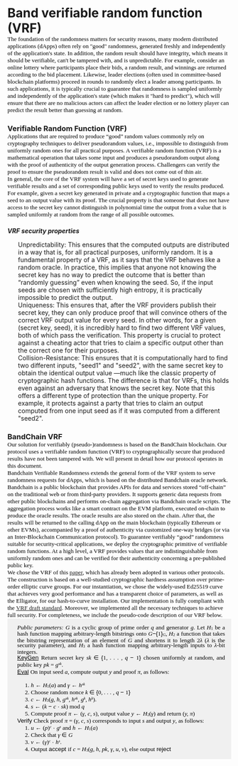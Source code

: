 #  Band verifiable random function (VRF)

The foundation of the randomness matters for security reasons, many modern distributed applications (dApps) often rely on "good" randomness, generated freshly and independently of the application's state. In addition, the random result should have integrity, which means it should be verifiable, can't be tampered with, and is unpredictable. For example, consider an online lottery where participants place their bids, a random result, and winnings are returned according to the bid placement. Likewise, leader elections (often used in committee-based blockchain platforms) proceed in rounds to randomly elect a leader among participants. In such applications, it is typically crucial to guarantee that randomness is sampled uniformly and independently of the application's state (which makes it "hard to predict"), which will ensure that there are no malicious actors can affect the leader election or no lottery player can predict the result better than guessing at random.

### Verifiable Random Function (VRF)

Applications that are required to produce “good” random values commonly rely on cryptography techniques to deliver pseudorandom values, i.e., impossible to distinguish from uniformly random ones for all practical purposes. A verifiable random function (VRF) is a mathematical operation that takes some input and produces a pseudorandom output along with the proof of authenticity of the output generation process. Challengers can verify the proof to ensure the pseudorandom result is valid and does not come out of thin air.

In general, the core of the VRF system will have a set of secret keys used to generate verifiable results and a set of corresponding public keys used to verify the results produced. For example, given a secret key generated in private and a cryptographic function that maps a seed to an output value with its proof. The crucial property is that someone that does not have access to the secret key cannot distinguish in polynomial time the output from a value that is sampled uniformly at random from the range of all possible outcomes.

##### VRF security properties

- Unpredictability: This ensures that the computed outputs are distributed in a way that is, for all practical purposes, uniformly random. It is a fundamental property of a VRF, as it says that the VRF behaves like a random oracle. In practice, this implies that anyone not knowing the secret key has no way to predict the outcome that is better than “randomly guessing” even when knowing the seed. So, if the input seeds are chosen with sufficiently high entropy, it is practically impossible to predict the output.
- Uniqueness: This ensures that, after the VRF providers publish their secret key, they can only produce proof that will convince others of the correct VRF output value for every seed. In other words, for a given (secret key, seed), it is incredibly hard to find two different VRF values, both of which pass the verification. This property is crucial to protect against a cheating actor that tries to claim a specific output other than the correct one for their purposes.
- Collision-Resistance: This ensures that it is computationally hard to find two different inputs, "seed1" and "seed2", with the same secret key to obtain the identical output value —much like the classic property of cryptographic hash functions. The difference is that for VRFs, this holds even against an adversary that knows the secret key. Note that this offers a different type of protection than the unique property. For example, it protects against a party that tries to claim an output computed from one input seed as if it was computed from a different "seed2".

### BandChain VRF

Our solution for verifiably (pseudo-)randomness is based on the BandChain blockchain. Our protocol uses a verifiable random function (VRF) to cryptographically secure that produced results have not been tampered with. We will present in detail how our protocol operates in this document.

Bandchain Verifiable Randomness extends the general form of the VRF system to serve randomness requests for dApps, which is based on the distributed Bandchain oracle network. Bandchain is a public blockchain that provides APIs for data and services stored “off-chain” on the traditional web or from third-party providers. It supports generic data requests from other public blockchains and performs on-chain aggregation via Bandchain oracle scripts. The aggregation process works like a smart contract on the EVM platform, executed on-chain to produce the oracle results. The oracle results are also stored on the chain. After that, the results will be returned to the calling dApp on the main blockchain (typically Ethereum or other EVMs), accompanied by a proof of authenticity via customized one-way bridges (or via an Inter-Blockchain Communication protocol). To guarantee verifiably “good” randomness suitable for security-critical applications, we deploy the cryptographic primitive of verifiable random functions. At a high level, a VRF provides values that are indistinguishable from uniformly random ones and can be verified for their authenticity concerning a pre-published public key.

We chose the VRF of this [paper](https://eprint.iacr.org/2017/099), which has already been adopted in various other protocols. The construction is based on a well-studied cryptographic hardness assumption over prime-order elliptic curve groups. For our instantiation, we chose the widely-used Ed25519 curve that achieves very good performance and has a transparent choice of parameters, as well as the Elligator, for our hash-to-curve installation. Our implementation is fully compliant with the [VRF draft standard](https://datatracker.ietf.org/doc/html/draft-irtf-cfrg-vrf-09). Moreover, we implemented all the necessary techniques to achieve full security. For completeness, we include the pseudo-code description of our VRF below.


<html xmlns="http://www.w3.org/1999/xhtml" xml:lang="en" lang="en"><head><meta http-equiv="Content-Type" content="text/html; charset=utf-8"/><style type="text/css"> * {margin:0; padding:0; text-indent:0 }
 p { color: black; font-family:"Times New Roman", serif; font-style: normal; font-weight: normal; text-decoration: none; font-size: 10pt; margin:0pt; }
 li {display: block; }
 #l1 {padding-left: 0pt;counter-reset: c1 1; }
 #l1> li>*:first-child:before {counter-increment: c1; content: counter(c1, decimal)". "; color: black; font-family:"Times New Roman", serif; font-style: normal; font-weight: normal; text-decoration: none; font-size: 10pt; }
 #l1> li:first-child>*:first-child:before {counter-increment: c1 0;  }
 #l2 {padding-left: 0pt;counter-reset: c2 1; }
 #l2> li>*:first-child:before {counter-increment: c2; content: counter(c2, decimal)". "; color: black; font-family:"Times New Roman", serif; font-style: normal; font-weight: normal; text-decoration: none; font-size: 10pt; }
 #l2> li:first-child>*:first-child:before {counter-increment: c2 0;  }
    .markdown-body li+li {
        padding-top: 0;
    }
    </style></head><body><div style="padding: 1em; background: rgb(240,240,240);"><p style="padding-left: 6pt;text-indent: 0pt;line-height: 85%;text-align: justify;"><span style=" color: black; font-family:&quot;Times New Roman&quot;, serif; font-style: italic; font-weight: normal; text-decoration: none; font-size: 10pt;">Public parameters: </span><span style=" color: black; font-family:&quot;Palatino Linotype&quot;, serif; font-style: italic; font-weight: normal; text-decoration: none; font-size: 10pt;">G </span>is a cyclic group of prime order <span style=" color: black; font-family:&quot;Palatino Linotype&quot;, serif; font-style: italic; font-weight: normal; text-decoration: none; font-size: 10pt;">q </span>and generator <span style=" color: black; font-family:&quot;Palatino Linotype&quot;, serif; font-style: italic; font-weight: normal; text-decoration: none; font-size: 10pt;">g</span>. Let <span style=" color: black; font-family:&quot;Palatino Linotype&quot;, serif; font-style: italic; font-weight: normal; text-decoration: none; font-size: 10pt;">H</span><span style=" color: black; font-family:&quot;Georgia Pro&quot;, serif; font-style: normal; font-weight: normal; text-decoration: none; font-size: 6.5pt; vertical-align: -1pt;">1</span><span style=" color: black; font-family:&quot;Georgia Pro&quot;, serif; font-style: normal; font-weight: normal; text-decoration: none; font-size: 10pt;"> </span>be a hash function mapping arbitrary-length bitstrings onto <span style=" color: black; font-family:&quot;Palatino Linotype&quot;, serif; font-style: italic; font-weight: normal; text-decoration: none; font-size: 10pt;">G</span><span style=" color: black; font-family:&quot;Lucida Sans Unicode&quot;, sans-serif; font-style: normal; font-weight: normal; text-decoration: none; font-size: 10pt;">−{</span>1<span style=" color: black; font-family:&quot;Lucida Sans Unicode&quot;, sans-serif; font-style: normal; font-weight: normal; text-decoration: none; font-size: 10pt;">}</span><span style=" color: black; font-family:Georgia, serif; font-style: italic; font-weight: normal; text-decoration: none; font-size: 6.5pt; vertical-align: -1pt;">G</span>, <span style=" color: black; font-family:&quot;Palatino Linotype&quot;, serif; font-style: italic; font-weight: normal; text-decoration: none; font-size: 10pt;">H</span><span style=" color: black; font-family:&quot;Georgia Pro&quot;, serif; font-style: normal; font-weight: normal; text-decoration: none; font-size: 6.5pt; vertical-align: -1pt;">2</span><span style=" color: black; font-family:&quot;Georgia Pro&quot;, serif; font-style: normal; font-weight: normal; text-decoration: none; font-size: 10pt;"> </span>a function that takes the bitstring representation of an element of <span style=" color: black; font-family:&quot;Palatino Linotype&quot;, serif; font-style: italic; font-weight: normal; text-decoration: none; font-size: 10pt;">G </span>and shortens it to length 2<span style=" color: black; font-family:&quot;Palatino Linotype&quot;, serif; font-style: italic; font-weight: normal; text-decoration: none; font-size: 10pt;">λ </span>(<span style=" color: black; font-family:&quot;Palatino Linotype&quot;, serif; font-style: italic; font-weight: normal; text-decoration: none; font-size: 10pt;">λ </span>is the security parameter), and <span style=" color: black; font-family:&quot;Palatino Linotype&quot;, serif; font-style: italic; font-weight: normal; text-decoration: none; font-size: 10pt;">H</span><span style=" color: black; font-family:&quot;Georgia Pro&quot;, serif; font-style: normal; font-weight: normal; text-decoration: none; font-size: 6.5pt; vertical-align: -1pt;">3</span><span style=" color: black; font-family:&quot;Georgia Pro&quot;, serif; font-style: normal; font-weight: normal; text-decoration: none; font-size: 10pt;"> </span>a hash function mapping arbitrary-length inputs to <span style=" color: black; font-family:&quot;Palatino Linotype&quot;, serif; font-style: italic; font-weight: normal; text-decoration: none; font-size: 10pt;">λ</span>-bit integers.</p><p style="padding-left: 6pt;text-indent: 0pt;text-align: justify;"><span style=" color: black; font-family:Tahoma, sans-serif; font-style: normal; font-weight: normal; text-decoration: underline; font-size: 10pt;">KeyGen</span><span style=" color: black; font-family:Tahoma, sans-serif; font-style: normal; font-weight: normal; text-decoration: none; font-size: 10pt;"> </span>Return secret key <span style=" color: black; font-family:&quot;Palatino Linotype&quot;, serif; font-style: italic; font-weight: normal; text-decoration: none; font-size: 10pt;">sk </span><span style=" color: black; font-family:&quot;Lucida Sans Unicode&quot;, sans-serif; font-style: normal; font-weight: normal; text-decoration: none; font-size: 10pt;">∈ {</span>1<span style=" color: black; font-family:&quot;Palatino Linotype&quot;, serif; font-style: italic; font-weight: normal; text-decoration: none; font-size: 10pt;">, . . . , q </span><span style=" color: black; font-family:&quot;Lucida Sans Unicode&quot;, sans-serif; font-style: normal; font-weight: normal; text-decoration: none; font-size: 10pt;">− </span>1<span style=" color: black; font-family:&quot;Lucida Sans Unicode&quot;, sans-serif; font-style: normal; font-weight: normal; text-decoration: none; font-size: 10pt;">} </span>chosen uniformly at random, and public key <span style=" color: black; font-family:&quot;Palatino Linotype&quot;, serif; font-style: italic; font-weight: normal; text-decoration: none; font-size: 10pt;">pk </span>= <span style=" color: black; font-family:&quot;Palatino Linotype&quot;, serif; font-style: italic; font-weight: normal; text-decoration: none; font-size: 10pt;">g</span><span style=" color: black; font-family:Georgia, serif; font-style: italic; font-weight: normal; text-decoration: none; font-size: 6.5pt; vertical-align: 3pt;">sk</span>.</p><p style="padding-left: 6pt;text-indent: 0pt;text-align: justify;"><span style=" color: black; font-family:Tahoma, sans-serif; font-style: normal; font-weight: normal; text-decoration: underline; font-size: 10pt;">Eval</span><span style=" color: black; font-family:Tahoma, sans-serif; font-style: normal; font-weight: normal; text-decoration: none; font-size: 10pt;"> </span>On input seed <span style=" color: black; font-family:&quot;Palatino Linotype&quot;, serif; font-style: italic; font-weight: normal; text-decoration: none; font-size: 10pt;">a</span>, compute output <span style=" color: black; font-family:&quot;Palatino Linotype&quot;, serif; font-style: italic; font-weight: normal; text-decoration: none; font-size: 10pt;">y </span>and proof <span style=" color: black; font-family:&quot;Palatino Linotype&quot;, serif; font-style: italic; font-weight: normal; text-decoration: none; font-size: 10pt;">π</span>, as follows:</p><ol id="l1"><li data-list-text="1."><p style="padding-left: 31pt;text-indent: -12pt;text-align: left;"><span style=" color: black; font-family:&quot;Palatino Linotype&quot;, serif; font-style: italic; font-weight: normal; text-decoration: none; font-size: 10pt;">h </span><span style=" color: black; font-family:&quot;Lucida Sans Unicode&quot;, sans-serif; font-style: normal; font-weight: normal; text-decoration: none; font-size: 10pt;">← </span><span style=" color: black; font-family:&quot;Palatino Linotype&quot;, serif; font-style: italic; font-weight: normal; text-decoration: none; font-size: 10pt;">H</span><span style=" color: black; font-family:&quot;Georgia Pro&quot;, serif; font-style: normal; font-weight: normal; text-decoration: none; font-size: 6.5pt; vertical-align: -1pt;">1</span>(<span style=" color: black; font-family:&quot;Palatino Linotype&quot;, serif; font-style: italic; font-weight: normal; text-decoration: none; font-size: 10pt;">a</span>) and <span style=" color: black; font-family:&quot;Palatino Linotype&quot;, serif; font-style: italic; font-weight: normal; text-decoration: none; font-size: 10pt;">γ </span><span style=" color: black; font-family:&quot;Lucida Sans Unicode&quot;, sans-serif; font-style: normal; font-weight: normal; text-decoration: none; font-size: 10pt;">← </span><span style=" color: black; font-family:&quot;Palatino Linotype&quot;, serif; font-style: italic; font-weight: normal; text-decoration: none; font-size: 10pt;">h</span><span style=" color: black; font-family:Georgia, serif; font-style: italic; font-weight: normal; text-decoration: none; font-size: 6.5pt; vertical-align: 3pt;">sk</span></p></li><li data-list-text="2."><p style="padding-left: 31pt;text-indent: -12pt;text-align: left;">Choose random nonce <span style=" color: black; font-family:&quot;Palatino Linotype&quot;, serif; font-style: italic; font-weight: normal; text-decoration: none; font-size: 10pt;">k </span><span style=" color: black; font-family:&quot;Lucida Sans Unicode&quot;, sans-serif; font-style: normal; font-weight: normal; text-decoration: none; font-size: 10pt;">∈ {</span>0<span style=" color: black; font-family:&quot;Palatino Linotype&quot;, serif; font-style: italic; font-weight: normal; text-decoration: none; font-size: 10pt;">, . . . , q </span><span style=" color: black; font-family:&quot;Lucida Sans Unicode&quot;, sans-serif; font-style: normal; font-weight: normal; text-decoration: none; font-size: 10pt;">− </span>1<span style=" color: black; font-family:&quot;Lucida Sans Unicode&quot;, sans-serif; font-style: normal; font-weight: normal; text-decoration: none; font-size: 10pt;">}</span></p></li><li data-list-text="3."><p style="padding-left: 31pt;text-indent: -12pt;text-align: left;"><span style=" color: black; font-family:&quot;Palatino Linotype&quot;, serif; font-style: italic; font-weight: normal; text-decoration: none; font-size: 10pt;">c </span><span style=" color: black; font-family:&quot;Lucida Sans Unicode&quot;, sans-serif; font-style: normal; font-weight: normal; text-decoration: none; font-size: 10pt;">← </span><span style=" color: black; font-family:&quot;Palatino Linotype&quot;, serif; font-style: italic; font-weight: normal; text-decoration: none; font-size: 10pt;">H</span><span style=" color: black; font-family:&quot;Georgia Pro&quot;, serif; font-style: normal; font-weight: normal; text-decoration: none; font-size: 6.5pt; vertical-align: -1pt;">3</span>(<span style=" color: black; font-family:&quot;Palatino Linotype&quot;, serif; font-style: italic; font-weight: normal; text-decoration: none; font-size: 10pt;">g, h, g</span><span style=" color: black; font-family:Georgia, serif; font-style: italic; font-weight: normal; text-decoration: none; font-size: 6.5pt; vertical-align: 3pt;">sk</span><span style=" color: black; font-family:&quot;Palatino Linotype&quot;, serif; font-style: italic; font-weight: normal; text-decoration: none; font-size: 10pt;">, h</span><span style=" color: black; font-family:Georgia, serif; font-style: italic; font-weight: normal; text-decoration: none; font-size: 6.5pt; vertical-align: 3pt;">sk</span><span style=" color: black; font-family:&quot;Palatino Linotype&quot;, serif; font-style: italic; font-weight: normal; text-decoration: none; font-size: 10pt;">, g</span><span style=" color: black; font-family:Georgia, serif; font-style: italic; font-weight: normal; text-decoration: none; font-size: 6.5pt; vertical-align: 3pt;">k</span><span style=" color: black; font-family:&quot;Palatino Linotype&quot;, serif; font-style: italic; font-weight: normal; text-decoration: none; font-size: 10pt;">, h</span><span style=" color: black; font-family:Georgia, serif; font-style: italic; font-weight: normal; text-decoration: none; font-size: 6.5pt; vertical-align: 3pt;">k</span>).</p></li><li data-list-text="4."><p style="padding-left: 31pt;text-indent: -12pt;text-align: left;"><span style=" color: black; font-family:&quot;Palatino Linotype&quot;, serif; font-style: italic; font-weight: normal; text-decoration: none; font-size: 10pt;">s </span><span style=" color: black; font-family:&quot;Lucida Sans Unicode&quot;, sans-serif; font-style: normal; font-weight: normal; text-decoration: none; font-size: 10pt;">← </span>(<span style=" color: black; font-family:&quot;Palatino Linotype&quot;, serif; font-style: italic; font-weight: normal; text-decoration: none; font-size: 10pt;">k </span><span style=" color: black; font-family:&quot;Lucida Sans Unicode&quot;, sans-serif; font-style: normal; font-weight: normal; text-decoration: none; font-size: 10pt;">− </span><span style=" color: black; font-family:&quot;Palatino Linotype&quot;, serif; font-style: italic; font-weight: normal; text-decoration: none; font-size: 10pt;">c </span><span style=" color: black; font-family:&quot;Lucida Sans Unicode&quot;, sans-serif; font-style: normal; font-weight: normal; text-decoration: none; font-size: 10pt;">· </span><span style=" color: black; font-family:&quot;Palatino Linotype&quot;, serif; font-style: italic; font-weight: normal; text-decoration: none; font-size: 10pt;">sk</span>) mod <span style=" color: black; font-family:&quot;Palatino Linotype&quot;, serif; font-style: italic; font-weight: normal; text-decoration: none; font-size: 10pt;">q</span></p></li><li data-list-text="5."><p style="padding-left: 31pt;text-indent: -12pt;text-align: left;">Compute proof <span style=" color: black; font-family:&quot;Palatino Linotype&quot;, serif; font-style: italic; font-weight: normal; text-decoration: none; font-size: 10pt;">π </span><span style=" color: black; font-family:&quot;Lucida Sans Unicode&quot;, sans-serif; font-style: normal; font-weight: normal; text-decoration: none; font-size: 10pt;">← </span>(<span style=" color: black; font-family:&quot;Palatino Linotype&quot;, serif; font-style: italic; font-weight: normal; text-decoration: none; font-size: 10pt;">γ, c, s</span>), output value <span style=" color: black; font-family:&quot;Palatino Linotype&quot;, serif; font-style: italic; font-weight: normal; text-decoration: none; font-size: 10pt;">y </span><span style=" color: black; font-family:&quot;Lucida Sans Unicode&quot;, sans-serif; font-style: normal; font-weight: normal; text-decoration: none; font-size: 10pt;">← </span><span style=" color: black; font-family:&quot;Palatino Linotype&quot;, serif; font-style: italic; font-weight: normal; text-decoration: none; font-size: 10pt;">H</span><span style=" color: black; font-family:&quot;Georgia Pro&quot;, serif; font-style: normal; font-weight: normal; text-decoration: none; font-size: 6.5pt; vertical-align: -1pt;">2</span>(<span style=" color: black; font-family:&quot;Palatino Linotype&quot;, serif; font-style: italic; font-weight: normal; text-decoration: none; font-size: 10pt;">γ</span>) and return (<span style=" color: black; font-family:&quot;Palatino Linotype&quot;, serif; font-style: italic; font-weight: normal; text-decoration: none; font-size: 10pt;">y, π</span>)</p><p style="padding-left: 6pt;text-indent: 0pt;text-align: justify;"><span style=" color: black; font-family:Tahoma, sans-serif; font-style: normal; font-weight: normal; text-decoration: none; font-size: 10pt;">Verify </span>Check proof <span style=" color: black; font-family:&quot;Palatino Linotype&quot;, serif; font-style: italic; font-weight: normal; text-decoration: none; font-size: 10pt;">π </span>= (<span style=" color: black; font-family:&quot;Palatino Linotype&quot;, serif; font-style: italic; font-weight: normal; text-decoration: none; font-size: 10pt;">γ, c, s</span>) corresponds to input <span style=" color: black; font-family:&quot;Palatino Linotype&quot;, serif; font-style: italic; font-weight: normal; text-decoration: none; font-size: 10pt;">s </span>and output <span style=" color: black; font-family:&quot;Palatino Linotype&quot;, serif; font-style: italic; font-weight: normal; text-decoration: none; font-size: 10pt;">y</span>, as follows:</p><ol id="l2"><li data-list-text="1."><p style="padding-left: 31pt;text-indent: -12pt;text-align: left;"><span style=" color: black; font-family:&quot;Palatino Linotype&quot;, serif; font-style: italic; font-weight: normal; text-decoration: none; font-size: 10pt;">u </span><span style=" color: black; font-family:&quot;Lucida Sans Unicode&quot;, sans-serif; font-style: normal; font-weight: normal; text-decoration: none; font-size: 10pt;">← </span>(<span style=" color: black; font-family:&quot;Palatino Linotype&quot;, serif; font-style: italic; font-weight: normal; text-decoration: none; font-size: 10pt;">p</span>)<span style=" color: black; font-family:Georgia, serif; font-style: italic; font-weight: normal; text-decoration: none; font-size: 6.5pt; vertical-align: 3pt;">c</span><span style=" color: black; font-family:Georgia, serif; font-style: italic; font-weight: normal; text-decoration: none; font-size: 10pt;"> </span><span style=" color: black; font-family:&quot;Lucida Sans Unicode&quot;, sans-serif; font-style: normal; font-weight: normal; text-decoration: none; font-size: 10pt;">· </span><span style=" color: black; font-family:&quot;Palatino Linotype&quot;, serif; font-style: italic; font-weight: normal; text-decoration: none; font-size: 10pt;">g</span><span style=" color: black; font-family:Georgia, serif; font-style: italic; font-weight: normal; text-decoration: none; font-size: 6.5pt; vertical-align: 3pt;">s</span><span style=" color: black; font-family:Georgia, serif; font-style: italic; font-weight: normal; text-decoration: none; font-size: 10pt;"> </span>and <span style=" color: black; font-family:&quot;Palatino Linotype&quot;, serif; font-style: italic; font-weight: normal; text-decoration: none; font-size: 10pt;">h </span><span style=" color: black; font-family:&quot;Lucida Sans Unicode&quot;, sans-serif; font-style: normal; font-weight: normal; text-decoration: none; font-size: 10pt;">← </span><span style=" color: black; font-family:&quot;Palatino Linotype&quot;, serif; font-style: italic; font-weight: normal; text-decoration: none; font-size: 10pt;">H</span><span style=" color: black; font-family:&quot;Georgia Pro&quot;, serif; font-style: normal; font-weight: normal; text-decoration: none; font-size: 6.5pt; vertical-align: -1pt;">1</span>(<span style=" color: black; font-family:&quot;Palatino Linotype&quot;, serif; font-style: italic; font-weight: normal; text-decoration: none; font-size: 10pt;">a</span>)</p></li><li data-list-text="2."><p style="padding-left: 31pt;text-indent: -12pt;text-align: left;">Check that <span style=" color: black; font-family:&quot;Palatino Linotype&quot;, serif; font-style: italic; font-weight: normal; text-decoration: none; font-size: 10pt;">γ </span><span style=" color: black; font-family:&quot;Lucida Sans Unicode&quot;, sans-serif; font-style: normal; font-weight: normal; text-decoration: none; font-size: 10pt;">∈ </span><span style=" color: black; font-family:&quot;Palatino Linotype&quot;, serif; font-style: italic; font-weight: normal; text-decoration: none; font-size: 10pt;">G</span></p></li><li data-list-text="3."><p style="padding-left: 31pt;text-indent: -12pt;text-align: left;"><span style=" color: black; font-family:&quot;Palatino Linotype&quot;, serif; font-style: italic; font-weight: normal; text-decoration: none; font-size: 10pt;">v </span><span style=" color: black; font-family:&quot;Lucida Sans Unicode&quot;, sans-serif; font-style: normal; font-weight: normal; text-decoration: none; font-size: 10pt;">← </span>(<span style=" color: black; font-family:&quot;Palatino Linotype&quot;, serif; font-style: italic; font-weight: normal; text-decoration: none; font-size: 10pt;">γ</span>)<span style=" color: black; font-family:Georgia, serif; font-style: italic; font-weight: normal; text-decoration: none; font-size: 6.5pt; vertical-align: 3pt;">c</span><span style=" color: black; font-family:Georgia, serif; font-style: italic; font-weight: normal; text-decoration: none; font-size: 10pt;"> </span><span style=" color: black; font-family:&quot;Lucida Sans Unicode&quot;, sans-serif; font-style: normal; font-weight: normal; text-decoration: none; font-size: 10pt;">· </span><span style=" color: black; font-family:&quot;Palatino Linotype&quot;, serif; font-style: italic; font-weight: normal; text-decoration: none; font-size: 10pt;">h</span><span style=" color: black; font-family:Georgia, serif; font-style: italic; font-weight: normal; text-decoration: none; font-size: 6.5pt; vertical-align: 3pt;">s</span>.</p></li><li data-list-text="4."><p style="padding-left: 31pt;text-indent: -12pt;text-align: left;">Output <span style=" color: black; font-family:Tahoma, sans-serif; font-style: normal; font-weight: normal; text-decoration: none; font-size: 10pt;">accept </span>if <span style=" color: black; font-family:&quot;Palatino Linotype&quot;, serif; font-style: italic; font-weight: normal; text-decoration: none; font-size: 10pt;">c </span>= <span style=" color: black; font-family:&quot;Palatino Linotype&quot;, serif; font-style: italic; font-weight: normal; text-decoration: none; font-size: 10pt;">H</span><span style=" color: black; font-family:&quot;Georgia Pro&quot;, serif; font-style: normal; font-weight: normal; text-decoration: none; font-size: 6.5pt; vertical-align: -1pt;">3</span>(<span style=" color: black; font-family:&quot;Palatino Linotype&quot;, serif; font-style: italic; font-weight: normal; text-decoration: none; font-size: 10pt;">g, h, pk, γ, u, v</span>), else output <span style=" color: black; font-family:Tahoma, sans-serif; font-style: normal; font-weight: normal; text-decoration: none; font-size: 10pt;">reject</span></p></li></ol></li></ol><p style="padding-left: 5pt;text-indent: 0pt;text-align: left;"/><p style="text-indent: 0pt;text-align: left;"></p></div></body></html>





